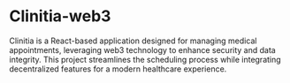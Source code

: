 # Clinitia-web3
Clinitia is a React-based application designed for managing medical appointments, leveraging web3 technology to enhance security and data integrity. This project streamlines the scheduling process while integrating decentralized features for a modern healthcare experience.
